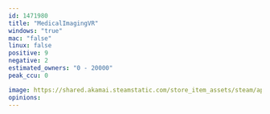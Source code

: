 ```yaml
---
id: 1471980
title: "MedicalImagingVR"
windows: "true"
mac: "false"
linux: false
positive: 9
negative: 2
estimated_owners: "0 - 20000"
peak_ccu: 0

image: https://shared.akamai.steamstatic.com/store_item_assets/steam/apps/1471980/header.jpg?t=1670186864
opinions:
---
```


